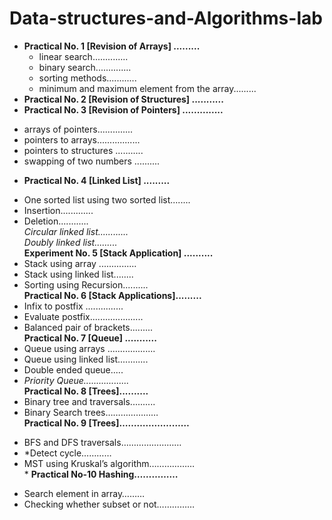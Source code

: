 # Data-structures-and-Algorithms-lab
- **Practical No. 1 [Revision of Arrays] .........<br>**
  * linear search..............<br>
   * binary search..............<br>
    * sorting methods............<br>
     * minimum and maximum element from the array.........<br>
- **Practical No. 2 [Revision of Structures] ...........<br>**
- **Practical No. 3 [Revision of Pointers] ..............<br>**
* arrays of pointers..............<br>
 * pointers to arrays.................<br>
  * pointers to structures ...........<br>
   * swapping of two numbers ..........<br>
- **Practical No. 4 [Linked List] .........<br>**
* One sorted list using two sorted list........<br>
 * Insertion.............<br>
  * Deletion............<br>
*Circular linked list............<br>
Doubly linked list.........<br>*
**Experiment No. 5 [Stack Application] ..........<br>**
* Stack using array ...............<br>
 * Stack using linked list........<br>
  * Sorting using Recursion..........<br>
**Practical No. 6 [Stack Applications].........<br>**
* Infix to postfix ...............<br>
 * Evaluate postfix.....................<br>
  * Balanced pair of brackets.........<br>
**Practical No. 7 [Queue] ...........<br>**
* Queue using arrays ...................<br>
 * Queue using linked list............<br>
  * Double ended queue.....<br>
   * *Priority Queue..................<br>*
**Practical No. 8 [Trees]..........<br>**
* Binary tree and traversals..........<br>
 * Binary Search trees…………………<br>
**Practical No. 9 [Trees]……………………<br>**
- BFS and DFS traversals……………………<br>
 - *Detect cycle…………<br>
  - MST using Kruskal’s algorithm………………<br>*
**Practical No-10 Hashing……………<br>**
* Search element in array………<br>
 * Checking whether subset or not……………<br>

